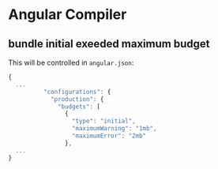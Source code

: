 # Angular Compiler

## bundle initial exeeded maximum budget

This will be controlled in `angular.json`:

```js
{
  ...
          "configurations": {
            "production": {
              "budgets": [
                {
                  "type": "initial",
                  "maximumWarning": "1mb",
                  "maximumError": "2mb"
                },
  ...
}
```
